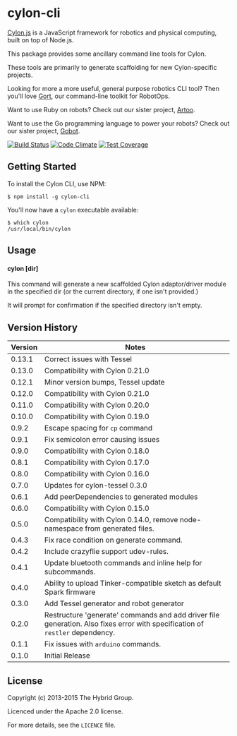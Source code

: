 # cylon-cli

[Cylon.js](http://cylonjs.com) is a JavaScript framework for robotics and physical computing, built on top of Node.js.

This package provides some ancillary command line tools for Cylon.

These tools are primarily to generate scaffolding for new Cylon-specific projects.

Looking for more a more useful, general purpose robotics CLI tool?
Then you'll love [Gort](http://gort.io), our command-line toolkit for RobotOps.

Want to use Ruby on robots?
Check out our sister project, [Artoo](http://artoo.io).

Want to use the Go programming language to power your robots?
Check out our sister project, [Gobot](http://gobot.io).

[![Build Status](https://secure.travis-ci.org/hybridgroup/cylon-cli.png?branch=master)](http://travis-ci.org/hybridgroup/cylon-cli) [![Code Climate](https://codeclimate.com/github/hybridgroup/cylon-cli/badges/gpa.svg)](https://codeclimate.com/github/hybridgroup/cylon-cli) [![Test Coverage](https://codeclimate.com/github/hybridgroup/cylon-cli/badges/coverage.svg)](https://codeclimate.com/github/hybridgroup/cylon-cli)

## Getting Started

To install the Cylon CLI, use NPM:

    $ npm install -g cylon-cli

You'll now have a `cylon` executable available:

    $ which cylon
    /usr/local/bin/cylon

## Usage

#### cylon [dir]

This command will generate a new scaffolded Cylon adaptor/driver module in the specified dir (or the current directory, if one isn't provided.)

It will prompt for confirmation if the specified directory isn't empty.

## Version History

Version | Notes
------- | -----
0.13.1  | Correct issues with Tessel
0.13.0  | Compatibility with Cylon 0.21.0
0.12.1  | Minor version bumps, Tessel update
0.12.0  | Compatibility with Cylon 0.21.0
0.11.0  | Compatibility with Cylon 0.20.0
0.10.0  | Compatibility with Cylon 0.19.0
0.9.2   | Escape spacing for `cp` command
0.9.1   | Fix semicolon error causing issues
0.9.0   | Compatibility with Cylon 0.18.0
0.8.1   | Compatibility with Cylon 0.17.0
0.8.0   | Compatibility with Cylon 0.16.0
0.7.0   | Updates for cylon-tessel 0.3.0
0.6.1   | Add peerDependencies to generated modules
0.6.0   | Compatibility with Cylon 0.15.0
0.5.0   | Compatibility with Cylon 0.14.0, remove node-namespace from generated files.
0.4.3   | Fix race condition on generate command.
0.4.2   | Include crazyflie support udev-rules.
0.4.1   | Update bluetooth commands and inline help for subcommands.
0.4.0   | Ability to upload Tinker-compatible sketch as default Spark firmware
0.3.0   | Add Tessel generator and robot generator
0.2.0   | Restructure 'generate' commands and add driver file generation. Also fixes error with specification of `restler` dependency.
0.1.1   | Fix issues with `arduino` commands.
0.1.0   | Initial Release

## License

Copyright (c) 2013-2015 The Hybrid Group.

Licenced under the Apache 2.0 license.

For more details, see the `LICENCE` file.
